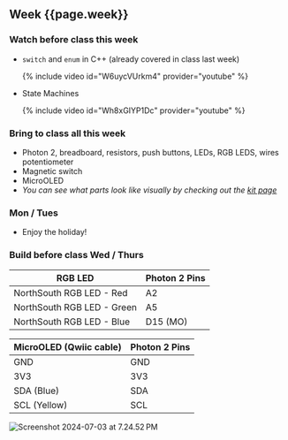 

## Week {{page.week}}

### Watch before class this week

* `switch` and `enum` in C++ (already covered in class last week)

    {% include video id="W6uycVUrkm4" provider="youtube" %}

* State Machines

  {% include video id="Wh8xGIYP1Dc" provider="youtube" %}

### Bring to class all this week

- Photon 2, breadboard, resistors, push buttons, LEDs, RGB LEDS, wires potentiometer
- Magnetic switch
- MicroOLED
- *You can see what parts look like visually by checking out the [kit page](https://reparke.github.io/TAC348-Making-Smart-Devices/kit)*

### Mon / Tues 

- Enjoy the holiday!



### Build before class Wed / Thurs 

| RGB LED                    | Photon 2 Pins |
| -------------------------- | ------------- |
| NorthSouth RGB LED - Red   | A2            |
| NorthSouth RGB LED - Green | A5            |
| NorthSouth RGB LED - Blue  | D15 (MO)      |

| MicroOLED (Qwiic cable) | Photon 2 Pins |
| ----------------------- | ------------- |
| GND                     | GND           |
| 3V3                     | 3V3           |
| SDA (Blue)              | SDA           |
| SCL (Yellow)            | SCL           |

<img src="week07_no_spring_holiday.assets/Screenshot 2024-07-03 at 7.24.52 PM.png" alt="Screenshot 2024-07-03 at 7.24.52 PM" />

